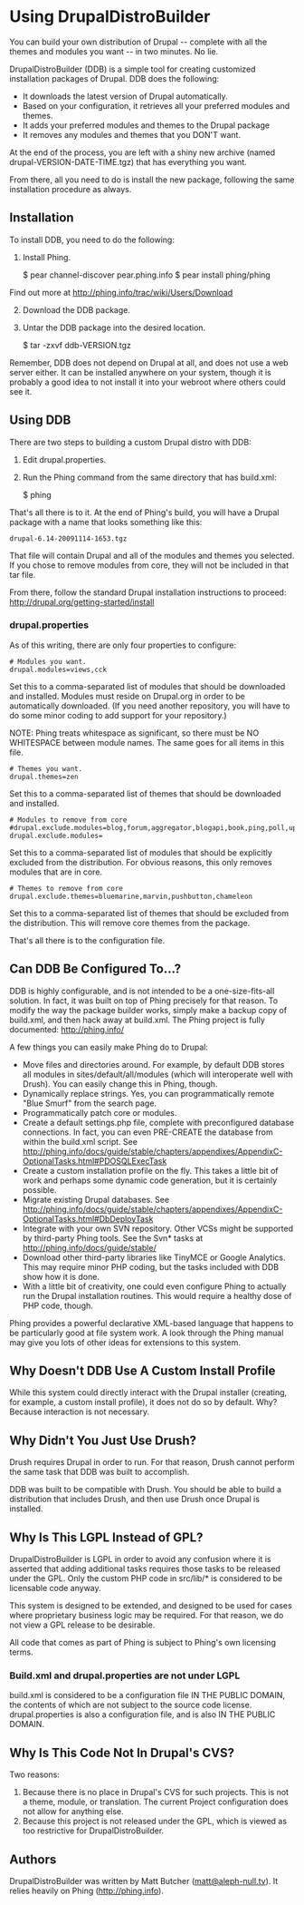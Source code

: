 # Using DrupalDistroBuilder

You can build your own distribution of Drupal -- complete with all the themes and modules you want -- in two minutes. No lie.

DrupalDistroBuilder (DDB) is a simple tool for creating customized installation packages of Drupal. DDB does the following:

- It downloads the latest version of Drupal automatically.
- Based on your configuration, it retrieves all your preferred modules and themes.
- It adds your preferred modules and themes to the Drupal package
- It removes any modules and themes that you DON'T want.

At the end of the process, you are left with a shiny new archive (named drupal-VERSION-DATE-TIME.tgz) that has everything you want.

From there, all you need to do is install the new package, following the same installation procedure as always.

## Installation

To install DDB, you need to do the following:

1. Install Phing.

    $ pear channel-discover pear.phing.info
    $ pear install phing/phing

Find out more at http://phing.info/trac/wiki/Users/Download

2. Download the DDB package.

3. Untar the DDB package into the desired location.

    $ tar -zxvf ddb-VERSION.tgz

Remember, DDB does not depend on Drupal at all, and does not use a web server either. It can be installed anywhere on your system, though it is probably a good idea to not install it into your webroot where others could see it.

## Using DDB

There are two steps to building a custom Drupal distro with DDB:

1. Edit drupal.properties.
2. Run the Phing command from the same directory that has build.xml:

    $ phing

That's all there is to it. At the end of Phing's build, you will have a Drupal package with a name that looks something like this:

    drupal-6.14-20091114-1653.tgz

That file will contain Drupal and all of the modules and themes you selected. If you chose to remove modules from core, they will not be included in that tar file.

From there, follow the standard Drupal installation instructions to proceed: http://drupal.org/getting-started/install

### drupal.properties 

As of this writing, there are only four properties to configure:

    # Modules you want.
    drupal.modules=views,cck
    
Set this to a comma-separated list of modules that should be downloaded and installed. Modules must reside on Drupal.org in order to be automatically downloaded. (If you need another repository, you will have to do some minor coding to add support for your repository.)

NOTE: Phing treats whitespace as significant, so there must be NO WHITESPACE between module names. The same goes for all items in this file.

    # Themes you want.
    drupal.themes=zen

Set this to a comma-separated list of themes that should be downloaded and installed.

    # Modules to remove from core
    #drupal.exclude.modules=blog,forum,aggregator,blogapi,book,ping,poll,upload
    drupal.exclude.modules=
    
Set this to a comma-separated list of modules that should be explicitly excluded from the distribution. For obvious reasons, this only removes modules that are in core.

    # Themes to remove from core
    drupal.exclude.themes=bluemarine,marvin,pushbutton,chameleon
    
Set this to a comma-separated list of themes that should be excluded from the distribution. This will remove core themes from the package.

That's all there is to the configuration file.

## Can DDB Be Configured To...?

DDB is highly configurable, and is not intended to be a one-size-fits-all solution. In fact, it was built on top of Phing precisely for that reason. To modify the way the package builder works, simply make a backup copy of build.xml, and then hack away at build.xml. The Phing project is fully documented: http://phing.info/

A few things you can easily make Phing do to Drupal:

* Move files and directories around. For example, by default DDB stores all modules in sites/default/all/modules (which will interoperate well with Drush). You can easily change this in Phing, though.
* Dynamically replace strings. Yes, you can programmatically remote "Blue Smurf" from the search page.
* Programmatically patch core or modules.
* Create a default settings.php file, complete with preconfigured database connections. In fact, you can even PRE-CREATE the database from within the build.xml script. See http://phing.info/docs/guide/stable/chapters/appendixes/AppendixC-OptionalTasks.html#PDOSQLExecTask
* Create a custom installation profile on the fly. This takes a little bit of work and perhaps some dynamic code generation, but it is certainly possible.
* Migrate existing Drupal databases. See http://phing.info/docs/guide/stable/chapters/appendixes/AppendixC-OptionalTasks.html#DbDeployTask
* Integrate with your own SVN repository. Other VCSs might be supported by third-party Phing tools. See the Svn* tasks at http://phing.info/docs/guide/stable/
* Download other third-party libraries like TinyMCE or Google Analytics. This may require minor PHP coding, but the tasks included with DDB show how it is done.
* With a little bit of creativity, one could even configure Phing to actually run the Drupal installation routines. This would require a healthy dose of PHP code, though.

Phing provides a powerful declarative XML-based language that happens to be particularly good at file system work. A look through the Phing manual may give you lots of other ideas for extensions to this system.

## Why Doesn't DDB Use A Custom Install Profile

While this system could directly interact with the Drupal installer (creating, for example, a custom install profile), it does not do so by default. Why? Because interaction is not necessary.

## Why Didn't You Just Use Drush?

Drush requires Drupal in order to run. For that reason, Drush cannot perform the same task that DDB was built to accomplish.

DDB was built to be compatible with Drush. You should be able to build a distribution that includes Drush, and then use Drush once Drupal is installed.

## Why Is This LGPL Instead of GPL?

DrupalDistroBuilder is LGPL in order to avoid any confusion where it is asserted that adding additional tasks requires those tasks to be released under the GPL. Only the custom PHP code in src/lib/* is considered to be licensable code anyway. 

This system is designed to be extended, and designed to be used for cases where proprietary business logic may be required. For that reason, we do not view a GPL release to be desirable.

All code that comes as part of Phing is subject to Phing's own licensing terms.

### Build.xml and drupal.properties are not under LGPL
build.xml is considered to be a configuration file IN THE PUBLIC DOMAIN, the contents of which are not subject to the source code license. drupal.properties is also a configuration file, and is also IN THE PUBLIC DOMAIN.

## Why Is This Code Not In Drupal's CVS?

Two reasons:

1. Because there is no place in Drupal's CVS for such projects. This is not a theme, module, or translation. The current Project configuration does not allow for anything else.
2. Because this project is not released under the GPL, which is viewed as too restrictive for DrupalDistroBuilder.

## Authors

DrupalDistroBuilder was written by Matt Butcher (matt@aleph-null.tv). It relies heavily on Phing (http://phing.info).